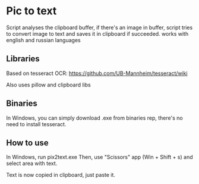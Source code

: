 # Pic to text
Script analyses the clipboard buffer, if there's an image in buffer, 
script tries to convert image to text and saves it in clipboard if succeeded.
works with english and russian languages
## Libraries
Based on tesseract OCR: https://github.com/UB-Mannheim/tesseract/wiki

Also uses pillow and clipboard libs
## Binaries
In Windows, you can simply download .exe from binaries rep, there's no need to install tesseract.
## How to use
In Windows, run pix2text.exe
Then, use "Scissors" app (Win + Shift + s) and select area with text.

Text is now copied in clipboard, just paste it.